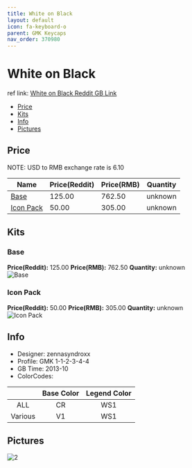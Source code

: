 ```yaml
---
title: White on Black
layout: default
icon: fa-keyboard-o
parent: GMK Keycaps
nav_order: 370980
---
```


# White on Black

ref link: [White on Black Reddit GB Link](https://www.reddit.com/r/mechmarket/comments/4j6c3l/gb_gmk_white_on_black_full_set_and_icon_mod/)

* [Price](#price)
* [Kits](#kits)
* [Info](#info)
* [Pictures](#pictures)


## Price  
NOTE: USD to RMB exchange rate is 6.10

| Name          | Price(Reddit)    |  Price(RMB) | Quantity |
| ------------- | ------------ |  ---------- | -------- |
|[Base](#base)|125.00|762.50|unknown|
|[Icon Pack](#icon-pack)|50.00|305.00|unknown|


## Kits
### Base
**Price(Reddit):** 125.00    **Price(RMB):** 762.50    **Quantity:** unknown  
<img src="{{ 'assets/images/gmk-keycaps/whiteonblack/kits_pics/base.jpg' | relative_url }}" alt="Base" class="image featured">

### Icon Pack
**Price(Reddit):** 50.00    **Price(RMB):** 305.00    **Quantity:** unknown  
<img src="{{ 'assets/images/gmk-keycaps/whiteonblack/kits_pics/icon-pack.png' | relative_url }}" alt="Icon Pack" class="image featured">


## Info
* Designer: zennasyndroxx
* Profile: GMK 1-1-2-3-4-4
* GB Time: 2013-10
* ColorCodes: 

||Base Color      | Legend Color
|:-------------: |:-------------: | :------------:
|ALL|CR|WS1
|Various|V1|WS1


## Pictures
<img src="{{ 'assets/images/gmk-keycaps/whiteonblack/rendering_pics/2.jpg' | relative_url }}" alt="2" class="image featured">
